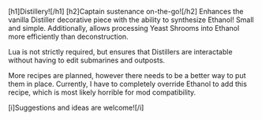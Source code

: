 [h1]Distillery![/h1]
[h2]Captain sustenance on-the-go![/h2]
Enhances the vanilla Distiller decorative piece with the ability to synthesize Ethanol! Small and simple.
Additionally, allows processing Yeast Shrooms into Ethanol more efficiently than deconstruction.

Lua is not strictly required, but ensures that Distillers are interactable without having to edit submarines and outposts.

More recipes are planned, however there needs to be a better way to put them in place.
Currently, I have to completely override Ethanol to add this recipe, which is most likely horrible for mod compatibility.

[i]Suggestions and ideas are welcome![/i]